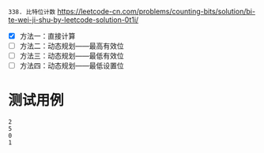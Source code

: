 
`338. 比特位计数` https://leetcode-cn.com/problems/counting-bits/solution/bi-te-wei-ji-shu-by-leetcode-solution-0t1i/
- [x] 方法一：直接计算
- [ ] 方法二：动态规划——最高有效位
- [ ] 方法三：动态规划——最低有效位
- [ ] 方法四：动态规划——最低设置位

# 测试用例

```
2
5
0
1
```

